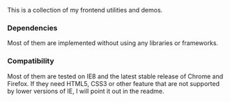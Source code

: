 This is a collection of my frontend utilities and demos.

### Dependencies

Most of them are implemented without using any libraries or frameworks.

### Compatibility

Most of them are tested on IE8 and the latest stable release of Chrome and Firefox. If they need HTML5, CSS3 or other feature that are not supported by lower versions of IE, I will point it out in the readme.